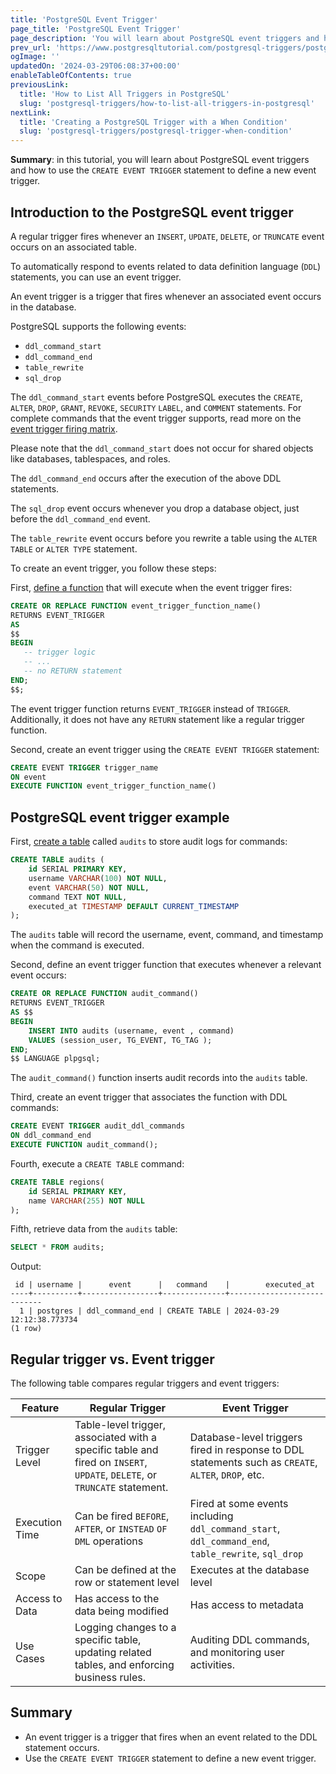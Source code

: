 ```yaml
---
title: 'PostgreSQL Event Trigger'
page_title: 'PostgreSQL Event Trigger'
page_description: 'You will learn about PostgreSQL event triggers and how to use the CREATE EVENT TRIGGER statement to define a new event trigger.'
prev_url: 'https://www.postgresqltutorial.com/postgresql-triggers/postgresql-event-trigger/'
ogImage: ''
updatedOn: '2024-03-29T06:08:37+00:00'
enableTableOfContents: true
previousLink:
  title: 'How to List All Triggers in PostgreSQL'
  slug: 'postgresql-triggers/how-to-list-all-triggers-in-postgresql'
nextLink:
  title: 'Creating a PostgreSQL Trigger with a When Condition'
  slug: 'postgresql-triggers/postgresql-trigger-when-condition'
---
```


**Summary**: in this tutorial, you will learn about PostgreSQL event triggers and how to use the `CREATE EVENT TRIGGER` statement to define a new event trigger.

## Introduction to the PostgreSQL event trigger

A regular trigger fires whenever an `INSERT`, `UPDATE`, `DELETE`, or `TRUNCATE` event occurs on an associated table.

To automatically respond to events related to data definition language (`DDL`) statements, you can use an event trigger.

An event trigger is a trigger that fires whenever an associated event occurs in the database.

PostgreSQL supports the following events:

- `ddl_command_start`
- `ddl_command_end`
- `table_rewrite`
- `sql_drop`

The `ddl_command_start` events before PostgreSQL executes the `CREATE`, `ALTER`, `DROP`, `GRANT`, `REVOKE`, `SECURITY` `LABEL`, and `COMMENT` statements. For complete commands that the event trigger supports, read more on the [event trigger firing matrix](https://www.postgresql.org/docs/current/event-trigger-matrix.html).

Please note that the `ddl_command_start` does not occur for shared objects like databases, tablespaces, and roles.

The `ddl_command_end` occurs after the execution of the above DDL statements.

The `sql_drop` event occurs whenever you drop a database object, just before the `ddl_command_end` event.

The `table_rewrite` event occurs before you rewrite a table using the `ALTER TABLE` or `ALTER TYPE` statement.

To create an event trigger, you follow these steps:

First, [define a function](../postgresql-plpgsql/postgresql-create-function) that will execute when the event trigger fires:

```sql
CREATE OR REPLACE FUNCTION event_trigger_function_name()
RETURNS EVENT_TRIGGER
AS
$$
BEGIN
   -- trigger logic
   -- ...
   -- no RETURN statement
END;
$$;
```

The event trigger function returns `EVENT_TRIGGER` instead of `TRIGGER`. Additionally, it does not have any `RETURN` statement like a regular trigger function.

Second, create an event trigger using the `CREATE EVENT TRIGGER` statement:

```sql
CREATE EVENT TRIGGER trigger_name
ON event
EXECUTE FUNCTION event_trigger_function_name()
```

## PostgreSQL event trigger example

First, [create a table](../postgresql-tutorial/postgresql-create-table) called `audits` to store audit logs for commands:

```sql
CREATE TABLE audits (
    id SERIAL PRIMARY KEY,
    username VARCHAR(100) NOT NULL,
    event VARCHAR(50) NOT NULL,
    command TEXT NOT NULL,
    executed_at TIMESTAMP DEFAULT CURRENT_TIMESTAMP
);
```

The `audits` table will record the username, event, command, and timestamp when the command is executed.

Second, define an event trigger function that executes whenever a relevant event occurs:

```sql
CREATE OR REPLACE FUNCTION audit_command()
RETURNS EVENT_TRIGGER
AS $$
BEGIN
    INSERT INTO audits (username, event , command)
    VALUES (session_user, TG_EVENT, TG_TAG );
END;
$$ LANGUAGE plpgsql;
```

The `audit_command()` function inserts audit records into the `audits` table.

Third, create an event trigger that associates the function with DDL commands:

```sql
CREATE EVENT TRIGGER audit_ddl_commands
ON ddl_command_end
EXECUTE FUNCTION audit_command();
```

Fourth, execute a `CREATE TABLE` command:

```sql
CREATE TABLE regions(
    id SERIAL PRIMARY KEY,
    name VARCHAR(255) NOT NULL
);
```

Fifth, retrieve data from the `audits` table:

```sql
SELECT * FROM audits;
```

Output:

```text
 id | username |      event      |   command    |        executed_at
----+----------+-----------------+--------------+----------------------------
  1 | postgres | ddl_command_end | CREATE TABLE | 2024-03-29 12:12:38.773734
(1 row)
```

## Regular trigger vs. Event trigger

The following table compares regular triggers and event triggers:

| Feature        | Regular Trigger                                                                                                            | Event Trigger                                                                                        |
| -------------- | -------------------------------------------------------------------------------------------------------------------------- | ---------------------------------------------------------------------------------------------------- |
| Trigger Level  | Table\-level trigger, associated with a specific table and fired on `INSERT`, `UPDATE`, `DELETE`, or `TRUNCATE` statement. | Database\-level triggers fired in response to DDL statements such as `CREATE`, `ALTER`, `DROP`, etc. |
| Execution Time | Can be fired `BEFORE`, `AFTER`, or `INSTEAD` `OF` `DML` operations                                                         | Fired at some events including `ddl_command_start`, `ddl_command_end`, `table_rewrite`, `sql_drop`   |
| Scope          | Can be defined at the row or statement level                                                                               | Executes at the database level                                                                       |
| Access to Data | Has access to the data being modified                                                                                      | Has access to metadata                                                                               |
| Use Cases      | Logging changes to a specific table, updating related tables, and enforcing business rules.                                | Auditing DDL commands, and monitoring user activities.                                               |

## Summary

- An event trigger is a trigger that fires when an event related to the DDL statement occurs.
- Use the `CREATE EVENT TRIGGER` statement to define a new event trigger.
